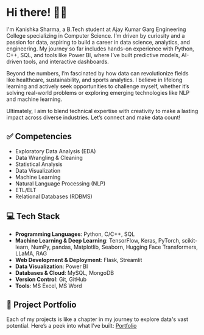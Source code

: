 # Hi there! 👋🏼
I'm Kanishka Sharma, a B.Tech student at Ajay Kumar Garg Engineering College specializing in Computer Science. I’m driven by curiosity and a passion for data, aspiring to build a career in data science, analytics, and engineering. My journey so far includes hands-on experience with Python, C++, SQL, and tools like Power BI, where I’ve built predictive models, AI-driven tools, and interactive dashboards.

Beyond the numbers, I’m fascinated by how data can revolutionize fields like healthcare, sustainability, and sports analytics. I believe in lifelong learning and actively seek opportunities to challenge myself, whether it’s solving real-world problems or exploring emerging technologies like NLP and machine learning.

Ultimately, I aim to blend technical expertise with creativity to make a lasting impact across diverse industries. Let’s connect and make data count!

## ✅ Competencies
- Exploratory Data Analysis (EDA)
- Data Wrangling & Cleaning
- Statistical Analysis
- Data Visualization
- Machine Learning
- Natural Language Processing (NLP)
- ETL/ELT
- Relational Databases (RDBMS)

## 💻 Tech Stack
- **Programming Languages**: Python, C/C++, SQL
- **Machine Learning & Deep Learning**: TensorFlow, Keras, PyTorch, scikit-learn, NumPy, pandas, Matplotlib, Seaborn, Hugging Face Transformers, LLaMA, RAG
- **Web Development & Deployment**: Flask, Streamlit
- **Data Visualization**: Power BI
- **Databases & Cloud**: MySQL, MongoDB
- **Version Control**: Git, GitHub
- **Tools**: MS Excel, MS Word

## 📂 Project Portfolio
Each of my projects is like a chapter in my journey to explore data's vast potential. Here’s a peek into what I’ve built:
[Portfolio](https://github.com/SharmaKanishkaa/Portfolio)

